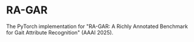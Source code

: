 # RA-GAR
The PyTorch implementation for "RA-GAR: A Richly Annotated Benchmark for Gait Attribute Recognition" (AAAI 2025).
